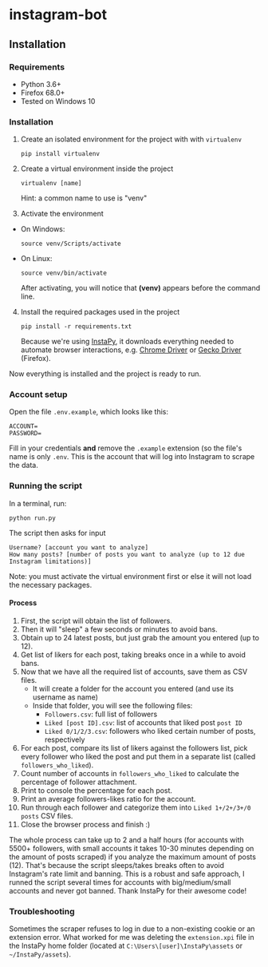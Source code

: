 # instagram-bot

## Installation
### Requirements
* Python 3.6+
* Firefox 68.0+
* Tested on Windows 10

### Installation

1. Create an isolated environment for the project with with `virtualenv`

    ```
    pip install virtualenv
    ```
2. Create a virtual environment inside the project
    ```
    virtualenv [name] 
    ```
    Hint: a common name to use is "venv"

3. Activate the environment  
  * On Windows:
    ```
    source venv/Scripts/activate
    ```
  * On Linux:
    ```
    source venv/bin/activate
    ```
    After activating, you will notice that **(venv)** appears before the command line.
  
 4. Install the required packages used in the project
 
     ```
     pip install -r requirements.txt
     ```
 
    Because we're using [InstaPy](https://github.com/timgrossmann/InstaPy/tree/master/instapy), it downloads everything needed to automate browser interactions, e.g. [Chrome Driver](https://chromedriver.chromium.org/) or [Gecko Driver](https://github.com/mozilla/geckodriver/releases) (Firefox).  
 
Now everything is installed and the project is ready to run.
 
### Account setup
Open the file `.env.example`, which looks like this:
```
ACCOUNT=
PASSWORD=
```
Fill in your credentials **and** remove the `.example` extension (so the file's name is only `.env`. This is the account that will log into Instagram to scrape the data.
 
### Running the script
In a terminal, run:
```
python run.py
```
The script then asks for input
```
Username? [account you want to analyze]
How many posts? [number of posts you want to analyze (up to 12 due Instagram limitations)]
```
  Note: you must activate the virtual environment first or else it will not load the necessary packages.

#### Process
1. First, the script will obtain the list of followers.
2. Then it will "sleep" a few seconds or minutes to avoid bans.
3. Obtain up to 24 latest posts, but just grab the amount you entered (up to 12).
4. Get list of likers for each post, taking breaks once in a while to avoid bans.
5. Now that we have all the required list of accounts, save them as CSV files.
    * It will create a folder for the account you entered (and use its username as name)
    * Inside that folder, you will see the following files:
      * `Followers.csv`: full list of followers
      * `Liked [post ID].csv`: list of accounts that liked post `post ID`
      * `Liked 0/1/2/3.csv`: followers who liked certain number of posts, respectively
6. For each post, compare its list of likers against the followers list, pick every follower who liked the post and put them in a separate list (called `followers_who_liked`).
7. Count number of accounts in `followers_who_liked` to calculate the percentage of follower attachment.
8. Print to console the percentage for each post.
9. Print an average followers-likes ratio for the account.
10. Run through each follower and categorize them into `Liked 1+/2+/3+/0 posts` CSV files.
11. Close the browser process and finish :)

The whole process can take up to 2 and a half hours (for accounts with 5500+ followers, with small accounts it takes 10-30 minutes depending on the amount of posts scraped) if you analyze the maximum amount of posts (12). That's because the script sleeps/takes breaks often to avoid Instagram's rate limit and banning. This is a robust and safe approach, I runned the script several times for accounts with big/medium/small accounts and never got banned. Thank InstaPy for their awesome code!

### Troubleshooting
Sometimes the scraper refuses to log in due to a non-existing cookie or an extension error. What worked for me was deleting the `extension.xpi` file in the InstaPy home folder (located at `C:\Users\[user]\InstaPy\assets` or `~/InstaPy/assets`).  
